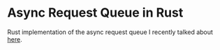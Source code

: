 # Async Request Queue in Rust

Rust implementation of the async request queue I recently talked about [here](https://github.com/canivit/async-q-ts).
